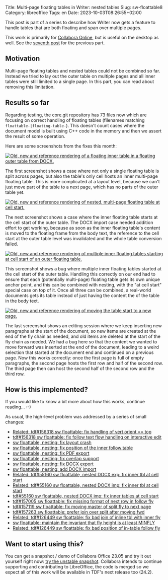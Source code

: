 Title: Multi-page floating tables in Writer: nested tables
Slug: sw-floattable8
Category: libreoffice
Tags: en
Date: 2023-10-03T08:26:55+02:00

This post is part of a series to describe how Writer now gets a feature to handle tables that are
both floating and span over multiple pages.

This work is primarily for [Collabora Online](https://www.collaboraoffice.com/), but is useful on
the desktop as well. See the [seventh post]({filename}/2023/sw-floattable7.md) for the previous part.

## Motivation

Multi-page floating tables and nested tables could not be combined so far. Instead we tried to lay
out the outer table on multiple pages and all inner tables were still limited to a single page. In
this part, you can read about removing this limitation.

## Results so far

Regarding testing, the core.git repository has 73 files now which are focusing on correct
handling of floating tables (filenames matching `floattable-|floating-table-`). This doesn't count
cases where the document model is built using C++ code in the memory and then we assert the result
of some operation.

Here are some screenshots from the fixes this month:

[![Old, new and reference rendering of a floating inner table in a floating outer table from DOCX.](https://share.vmiklos.hu/blog/sw-floattable8/2023-09-08-floattable-nested.png)](https://share.vmiklos.hu/blog/sw-floattable8/2023-09-08-floattable-nested.png)

The first screenshot shows a case where not only a single floating table is split across pages, but
also the table's only cell hosts an inner multi-page floating table. This is more complicated at a
layout level, because we can't just move part of the table to a next page, which has no parts of the
outer table yet.

[![Old, new and reference rendering of nested, multi-page floating table at cell start.](https://share.vmiklos.hu/blog/sw-floattable8/2023-09-15-floattable-nested-cellstart.png)](https://share.vmiklos.hu/blog/sw-floattable8/2023-09-15-floattable-nested-cellstart.png)

The next screenshot shows a case where the inner floating table starts at the cell start of the
outer table. The DOCX import case needed addition effort to get working, because as soon as the
inner floating table's content is moved to the floating frame from the body text, the reference to
the cell start at the outer table level was invalidated and the whole table conversion failed.

[![Old, new and reference rendering of multiple inner floating tables starting at cell start of an outer floating table.](https://share.vmiklos.hu/blog/sw-floattable8/2023-09-18-floattable-nested-cellstarts.png)](https://share.vmiklos.hu/blog/sw-floattable8/2023-09-18-floattable-nested-cellstarts.png)

This screenshot shows a bug where multiple inner floating tables started at the cell start of the
outer table. Handling this correctly on our end had to ensure that each (potentially multi-page)
floating table gets its own unique anchor point, and this can be combined with nesting, with the "at
cell start" special case on top of it. Once all three can be combined, a real-world documents
gets its table instead of just having the content the of the table in the body text.

[![Old, new and reference rendering of moving the table start to a new page.](https://share.vmiklos.hu/blog/sw-floattable8/2023-09-21-floattable-move-master.png)](https://share.vmiklos.hu/blog/sw-floattable8/2023-09-21-floattable-move-master.png)

The last screenshot shows an editing session where we keep inserting new paragraphs at the start of
the document, so new items are created at the end of the fly chain as needed, and old items are
deleted at the start of the fly chain as needed. We had a bug here so that the content we wanted to
move forward was inserted at the end of the document, leading to a weird selection that started at the
document end and continued on a previous page. Now this works correctly: once the first page is full
of empty paragraphs, the second page hosts the first row and half of the second row. The third page then
can host the second half of the second row and the third row.

## How is this implemented?

If you would like to know a bit more about how this works, continue reading... :-)

As usual, the high-level problem was addressed by a series of small changes:

- [Related: tdf#156318 sw floattable: fix handling of vert orient == top](https://git.libreoffice.org/core/commit/7d4213b9f0253b323750acceca8f4edb9d1a7fc5)
- [tdf#156318 sw floattable: fix follow text flow handling on interactive edit](https://git.libreoffice.org/core/commit/401c175d1bbe3c64e5dd96e3b23779999271cfb1)
- [sw floattable, nesting: fix layout crash](https://git.libreoffice.org/core/commit/d29c1a90ae77dde7c87c51f21e859fa254f23e01)
- [sw floattable, nesting: fix position of the inner follow table](https://git.libreoffice.org/core/commit/3aa3f0a1638a8d8006955b62bb647526768be3d8)
- [sw floattable, nesting: fix PDF export](https://git.libreoffice.org/core/commit/facdac2443d50339f81415d09c1869d19dded7bf)
- [sw floattable, nesting: fix overlap support](https://git.libreoffice.org/core/commit/e20bacc209a8e8483209cb4ec51c9e0b55423cdb)
- [sw floattable, nesting: fix DOCX export](https://git.libreoffice.org/core/commit/2887e6b8edbb4fdb093515a3a68269ed40e42116)
- [sw floattable, nesting: add DOCX import](https://git.libreoffice.org/core/commit/5127b1961b762643d47a26704556fd9b8664c6fc)
- [Related: tdf#55160 sw floattable, nested DOCX exp: fix inner tbl at cell start](https://git.libreoffice.org/core/commit/d50e5d6d53c94124f825758a74e186b934fc2a4e)
- [Related: tdf#55160 sw floattable, nested DOCX imp: fix inner tbl at cell start](https://git.libreoffice.org/core/commit/2d43c34333076fad092f0cdc0f60f81580acdbee)
- [tdf#55160 sw floattable, nested DOCX imp: fix inner tables at cell start](https://git.libreoffice.org/core/commit/a33316afa4a20499159b8c900e56658512deb74a)
- [tdf#157005 sw floattable: fix missing format of next row in follow fly](https://git.libreoffice.org/core/commit/cf2be3754b4c48382a61e044209c077bf59c72f2)
- [tdf#157119 sw floattable: fix moving master of split fly to next page](https://git.libreoffice.org/core/commit/cfe9c68a7a19dd77d1fcbde3a7dd75730634becc)
- [tdf#157263 sw floattable: prefer join over split after moving fwd](https://git.libreoffice.org/core/commit/b8521d969ab5be4fc947e467d4afe969f9d3b563)
- [Related: tdf#126449 sw floattable: fix bad join of inline tbl with inner fly](https://git.libreoffice.org/core/commit/c86d6111525f09e895483c7c4919a4b9a5dbd9b9)
- [sw floattable: maintain the invariant that fly height is at least MINFLY](https://git.libreoffice.org/core/commit/25b8fdd3b939a221ba00ca37fbf89adaf893aab7)
- [Related: tdf#126449 sw floattable: fix bad position of in-table follow fly](https://git.libreoffice.org/core/commit/83abd141bf41c1c8a1d4e5a894b235c842da2a07)

## Want to start using this?

You can get a snapshot / demo of Collabora Office 23.05 and try it out yourself right now: [try the
unstable snapshot](https://www.collaboraoffice.com/collabora-office-latest-snapshot/).  Collabora
intends to continue supporting and contributing to LibreOffice, the code is merged so we expect all
of this work will be available in TDF's next release too (24.2).
